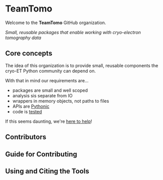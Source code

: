 # TeamTomo

Welcome to the **TeamTomo** GitHub organization.

*Small, reusable packages that enable working with cryo-electron tomography data*

## Core concepts
The idea of this organization is to provide small, reusable components the cryo-ET Python community can depend on.

With that in mind our requirements are...
- packages are small and well scoped
- analysis sis separate from IO
- wrappers in memory objects, not paths to files
- APIs are [Pythonic](https://peps.python.org/pep-0020/)
- code is [tested](https://docs.pytest.org/en/7.1.x/)

If this seems daunting, we're [here to help](https://forum.image.sc/)!

## Contributors

## Guide for Contributing


## Using and Citing the Tools
